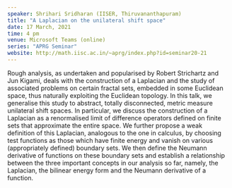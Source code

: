 ```yaml
---
speaker: Shrihari Sridharan (IISER, Thiruvananthapuram)
title: "A Laplacian on the unilateral shift space"
date: 17 March, 2021
time: 4 pm
venue: Microsoft Teams (online)
series: "APRG Seminar"
website: http://math.iisc.ac.in/~aprg/index.php?id=seminar20-21
---
```


Rough analysis, as undertaken and popularised by Robert Strichartz and Jun Kigami,
deals with the construction of a Laplacian and the study of associated problems
on certain fractal sets, embedded in some Euclidean space, thus naturally
exploiting the Euclidean topology. In this talk, we generalise this study to
abstract, totally disconnected, metric measure unilateral shift spaces. In
particular, we discuss the construction of a Laplacian as a renormalised limit
of difference operators defined on finite sets that approximate the entire space.
We further propose a weak definition of this Laplacian, analogous to the one in
calculus, by choosing test functions as those which have finite energy and vanish
on various (appropriately defined) boundary sets. We then define the Neumann
derivative of functions on these boundary sets and establish a relationship between
the three important concepts in our analysis so far, namely, the Laplacian, the
bilinear energy form and the Neumann derivative of a function.
